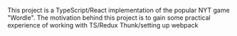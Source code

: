 This project is a TypeScript/React implementation of the popular NYT game "Wordle".
The motivation behind this project is to gain some practical experience of working with TS/Redux Thunk/setting up webpack 
